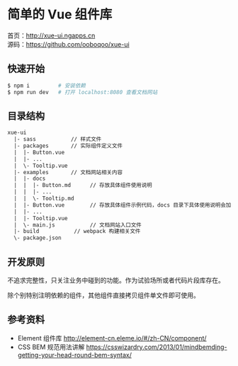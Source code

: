 # 简单的 Vue 组件库

首页：http://xue-ui.ngapps.cn  
源码：https://github.com/ooboqoo/xue-ui

## 快速开始

```bash
$ npm i         # 安装依赖
$ npm run dev   # 打开 localhost:8080 查看文档网站
```

## 目录结构

```txt
xue-ui
  |- sass           // 样式文件
  |- packages       // 实际组件定义文件
  |  |- Button.vue
  |  |- ...
  |  \- Tooltip.vue
  |- examples       // 文档网站相关内容
  |  |- docs
  |  |  |- Button.md      // 存放具体组件使用说明
  |  |  |- ...
  |  |  \- Tooltip.md
  |  |- Button.vue        // 存放具体组件示例代码，docs 目录下具体使用说明会加载到这里
  |  |- ...
  |  |- Tooltip.vue
  |  \- main.js           // 文档网站入口文件
  |- build           // webpack 构建相关文件
  \- package.json
```

## 开发原则

不追求完整性，只关注业务中碰到的功能。作为试验场所或者代码片段库存在。

除个别特别注明依赖的组件，其他组件直接拷贝组件单文件即可使用。


## 参考资料

* Element 组件库  http://element-cn.eleme.io/#/zh-CN/component/
* CSS BEM 规范用法讲解  https://csswizardry.com/2013/01/mindbemding-getting-your-head-round-bem-syntax/
